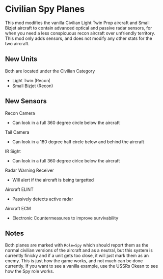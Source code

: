 # Civilian Spy Planes

This mod modifies the vanilla Civilian Light Twin Prop aircraft and Small Bizjet aircraft to contain advanced optical and passive radar sensors, for when you need a less conspicuous recon aircraft over unfriendly territory. This mod only adds sensors, and does not modify any other stats for the two aircraft.

## New Units

Both are located under the Civilian Category
- Light Twin (Recon)
- Small Bizjet (Recon)

## New Sensors

Recon Camera
- Can look in a full 360 degree circle below the aircraft

Tail Camera
- Can look in a 180 degree half circle below and behind the aircraft

IR Sight
- Can look in a full 360 degree cirlce below the aircraft

Radar Warning Receiver
- Will alert if the aircraft is being targetted

Aircraft ELINT
- Passively detects active radar

Aircraft ECM
- Electronic Countermeasures to improve survivability

## Notes

Both planes are marked with `Role=Spy` which should report them as the normal civilian versions of the aircraft and as a neutral, but this system is currently finicky and if a unit gets too close, it will just mark them as an enemy. This is just how the game works, and not much can be done currently. If you want to see a vanilla example, use the USSRs Okean to see how the Spy role works.